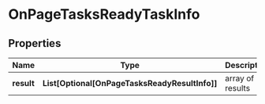 # OnPageTasksReadyTaskInfo


## Properties

| Name | Type | Description | Notes |
|------------ | ------------- | ------------- | -------------|
**result** | **List[Optional[OnPageTasksReadyResultInfo]]** | array of results |[optional]|